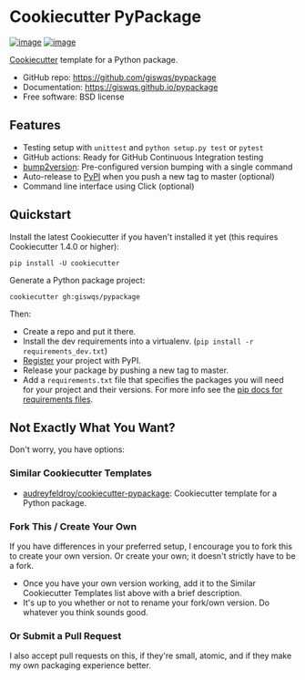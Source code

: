 # Cookiecutter PyPackage

[![image](https://github.com/giswqs/pypackage/workflows/build/badge.svg)](https://github.com/giswqs/pypackage/actions?query=workflow%3Abuild)
[![image](https://github.com/giswqs/pypackage/workflows/docs/badge.svg)](https://giswqs.github.io/pypackage)

[Cookiecutter](https://github.com/cookiecutter/cookiecutter) template for a Python package.

-   GitHub repo: <https://github.com/giswqs/pypackage>
-   Documentation: <https://giswqs.github.io/pypackage>
-   Free software: BSD license

## Features

-   Testing setup with `unittest` and `python setup.py test` or `pytest`
-   GitHub actions: Ready for GitHub Continuous Integration testing
-   [bump2version](https://github.com/c4urself/bump2version): Pre-configured version bumping with a single command
-   Auto-release to [PyPI](https://pypi.python.org/pypi) when you push a new tag to master (optional)
-   Command line interface using Click (optional)

## Quickstart

Install the latest Cookiecutter if you haven't installed it yet (this
requires Cookiecutter 1.4.0 or higher):

    pip install -U cookiecutter

Generate a Python package project:

    cookiecutter gh:giswqs/pypackage

Then:

-   Create a repo and put it there.
-   Install the dev requirements into a virtualenv. (`pip install -r requirements_dev.txt`)
-   [Register](https://packaging.python.org/tutorials/packaging-projects/#uploading-the-distribution-archives) your project with PyPI.
-   Release your package by pushing a new tag to master.
-   Add a `requirements.txt` file that specifies the packages you will
    need for your project and their versions. For more info see the [pip
    docs for requirements files](https://pip.pypa.io/en/stable/user_guide/#requirements-files).

## Not Exactly What You Want?

Don't worry, you have options:

### Similar Cookiecutter Templates

-   [audreyfeldroy/cookiecutter-pypackage](https://github.com/audreyfeldroy/cookiecutter-pypackage): Cookiecutter template for a Python package.

### Fork This / Create Your Own

If you have differences in your preferred setup, I encourage you to fork
this to create your own version. Or create your own; it doesn't strictly
have to be a fork.

-   Once you have your own version working, add it to the Similar
    Cookiecutter Templates list above with a brief description.
-   It's up to you whether or not to rename your fork/own version. Do
    whatever you think sounds good.

### Or Submit a Pull Request

I also accept pull requests on this, if they're small, atomic, and if
they make my own packaging experience better.
